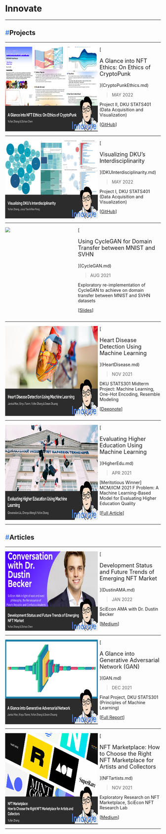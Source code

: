 # Innovate

---

## <span style="color:#5189e6">**#**</span>**Projects**

---

<div style="display: flex;" markdown>
<img src="https://raw.githubusercontent.com/iambrucez/iambrucez.GitHub.io/master/docs/img/innovate/I-CryptoPunk.jpg" width="300" />
<div style="width: 2%">
</div>
<div markdown style="width: 70%;">
[<p style="font-size:18px">A Glance into NFT Ethics: On Ethics of CryptoPunk</p>](CryptoPunkEthics.md)

> MAY 2022

Project II, DKU STATS401 (Data Acquisition and Visualization)

[[GitHub](https://github.com/iambrucez/STATS401-Project2)]
</div>
</div>

---

<div style="display: flex;" markdown>
<img src="https://raw.githubusercontent.com/iambrucez/iambrucez.GitHub.io/master/docs/img/innovate/I-DKUVIs.jpg" width="300" />
<div style="width: 2%">
</div>
<div markdown style="width: 70%;">
[<p style="font-size:18px">Visualizing DKU’s Interdisciplinarity</p>](DKUInterdisciplinarity.md)

> MAY 2022

Project I, DKU STATS401 (Data Acquisition and Visualization)

[[GitHub](https://github.com/iambrucez/STATS401-Project1)]
</div>
</div>

---

<div style="display: flex;" markdown>
<img src="https://raw.githubusercontent.com/iambrucez/iambrucez.GitHub.io/master/docs/img/innovate/I-CycleGAN.png" width="300" />
<div style="width: 2%">
</div>
<div markdown style="width: 70%;">
[<p style="font-size:18px">Using CycleGAN for Domain Transfer between MNIST and SVHN</p>](CycleGAN.md)

> AUG 2021

Exploratory re-implementation of CycleGAN to achieve on domain transfer between MNIST and SVHN datasets

[[Slides](https://duke.box.com/s/c0tlgdkd0kx61r4oiexe97lysgthymiv)]
</div>
</div>

---

<div style="display: flex;" markdown>
<img src="https://raw.githubusercontent.com/iambrucez/iambrucez.GitHub.io/master/docs/img/innovate/I-Heart.jpg" width="300" />
<div style="width: 2%">
</div>
<div markdown style="width: 70%;">
[<p style="font-size:18px">Heart Disease Detection Using Machine Learning</p>](HeartDisease.md)

> NOV 2021

DKU STATS301 Midterm Project: Machine Learning, One-Hot Encoding, Resemble Modeling

[[Deepnote](https://deepnote.com/workspace/STATS302-4f09fc73-c297-4e81-9ee0-e516a39469c4/project/Midterm-602eae71-1f27-4efb-bea4-6bf5ca8dcc4a/%2Fdataset_README.ipynb)]
</div>
</div>

---

<div style="display: flex;" markdown>
<img src="https://raw.githubusercontent.com/iambrucez/iambrucez.GitHub.io/master/docs/img/innovate/I-HigherEdu.jpg" width="300" />
<div style="width: 2%">
</div>
<div markdown style="width: 70%;">
[<p style="font-size:18px">Evaluating Higher Education Using Machine Learning</p>](HigherEdu.md)

> APR 2021

[Meritotious Winner] MCM/ICM 2021 F Problem: A Machine Learning-Based Model for Evaluating Higher Education Quality

[[Full Article](https://duke.box.com/s/9svihpzyktxcr4zssjnefx2v93ayna0q)]
</div>
</div>

---

## <span style="color:#5189e6">**#**</span>**Articles**

---

<div style="display: flex;" markdown>
<img src="https://raw.githubusercontent.com/iambrucez/iambrucez.GitHub.io/master/docs/img/innovate/I-DustinAMA.jpg" width="300" />
<div style="width: 2%">
</div>
<div markdown style="width: 70%;">
[<p style="font-size:18px">Development Status and Future Trends of Emerging NFT Market</p>](DustinAMA.md)

> JAN 2022

SciEcon AMA with Dr. Dustin Becker

[[Medium](https://medium.com/sciecon-ama/development-status-and-future-trends-of-emerging-nft-market-a522ebc968ff)]
</div>
</div>

---

<div style="display: flex;" markdown>
<img src="https://raw.githubusercontent.com/iambrucez/iambrucez.GitHub.io/master/docs/img/innovate/I-GAN.jpg" width="300" />
<div style="width: 2%">
</div>
<div markdown style="width: 70%;">
[<p style="font-size:18px">A Glance into Generative Adversarial Network (GAN)</p>](GAN.md)

> DEC 2021

Final Project, DKU STATS301 (Principles of Machine Learning)

[[Full Report](https://duke.box.com/s/cisp8axg59eyxn48qabl0mfx9i85bmxh)]
</div>
</div>

---

<div style="display: flex;" markdown>
<img src="https://raw.githubusercontent.com/iambrucez/iambrucez.GitHub.io/master/docs/img/innovate/I-NFT-Marketplace.jpg" width="300" />
<div style="width: 2%">
</div>
<div markdown style="width: 70%;">
[<p style="font-size:18px">NFT Marketplace: How to Choose the Right NFT Marketplace for Artists and Collectors</p>](NFTartists.md)

> NOV 2021

Exploratory Research on NFT Marketplace, SciEcon NFT Research Lab

[[Medium](https://medium.com/sciecon-research/nft-marketplace-how-to-choose-the-right-nft-marketplace-for-artists-and-collectors-5d4cc7cb1918)]
</div>
</div>

---
